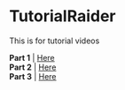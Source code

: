 # TutorialRaider
This is for tutorial videos

**Part 1** | [Here](https://youtu.be/OXkhJsxynjw?si=6_wxov0LNFZLo5zf)  
**Part 2** | [Here](https://www.youtube.com/watch?v=OXkhJsxynjw)  
**Part 3** | [Here](https://youtu.be/_ytwElOkZ2w)
